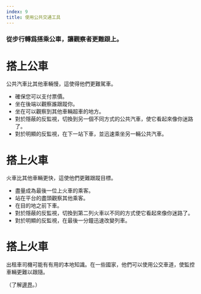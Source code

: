 ```yaml
---
index: 9
title: 使用公共交通工具
---
```

### 從步行轉爲搭乘公車，讓觀察者更難跟上。

# 搭上公車

公共汽車比其他車輛慢，這使得他們更難駕車。

*   確保您可以支付票價。
*   坐在後端以觀察誰跟蹤你。
*   坐在可以觀察到其他車輛超車的地方。
*   對於隱蔽的反監視，切換到另一個不同方式的公共汽車，使它看起來像你迷路了。
*   對於明顯的反監視，在下一站下車，並迅速乘坐另一輛公共汽車。

# 搭上火車

火車比其他車輛更快，這使他們更難跟蹤目標。

*   盡量成為最後一位上火車的乘客。
*   站在平台的盡頭觀察其他乘客。
*   在目的地之前下車。
*   對於隱蔽的反監視，切換到第二列火車以不同的方式使它看起來像你迷路了。
*   對於明顯的反監視，在最後一分鐘迅速改變列車。

# 搭上火車

出租車司機可能有有用的本地知識。在一些國家，他們可以使用公交車道，使監控車輛更難以跟隨。

（了解[邊界](umbrella://travel/borders)。）